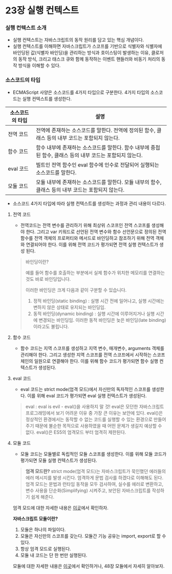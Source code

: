 # 23장 실행 컨텍스트

### 실행 컨텍스트 소개

- 실행 컨텍스트는 자바스크립트의 동작 원리를 담고 있는 핵심 개념이다.
- 실행 컨텍스트를 이해하면 자바스크립트가 스코프를 기반으로 식별자와 식별자에 바인딩된 값(식별자 바인딩)을 관리하는 방식과 호이스팅이 발생하는 이유, 클로저의 동작 방식, 크리고 태스크 큐와 함께 동작하는 이벤트 핸들러와 비동기 처리의 동작 방식을 이해할 수 있다.

### 소스코드의 타입

- ECMAScript 사양은 소스코드를 4가지 타입으로 구분한다. 4가지 타입의 소스코드는 실행 컨텍스트를 생성한다.

| 소스코드의 타입 | 설명 |
| --- | --- |
| 전역 코드 | 전역에 존재하는 소스코드를 말한다. 전역에 정의된 함수, 클래스 등의 내부 코드는 포함되지 않는다. |
| 함수 코드 | 함수 내부에 존재하는 소스코드를 말한다. 함수 내부에 중첩된 함수, 클래스 등의 내부 코드는 포함되지 않는다. |
| eval 코드 | 빌트인 전역 함수인 eval 함수에 인수로 전달되어 실행되는 소스코드를 말한다. |
| 모듈 코드 | 모듈 내부에 존재하는 소스코드를 말한다. 모듈 내부의 함수, 클래스 등의 내부 코드는 포함되지 않는다. |
- 소스코드 4가지 타입에 따라 실행 컨텍스트를 생성하는 과정과 관리 내용이 다르다.

1. 전역 코드
    - 전역코드는 전역 변수를 관리하기 위해 최상위 스코프인 전역 스코프를 생성해야 한다. 그리고 var 키워드로 선언된 전역 변수와 함수 선언문으로 정의된 전역 함수를 전역 객체의 프로퍼티와 메서드로 바인딩하고 참조하기 위해 전역 객체와 연결되어야 한다. 이를 위해 전역 코드가 평가되면 전역 실행 컨텍스트가 생성 된다.
    
    > 바인딩이란?
    > 
    > 
    > 예를 들어 함수를 호출하는 부분에서 실제 함수가 위치한 메모리를 연결하는 것도 바로 바인딩입니다.
    > 
    > 이러한 바인딩은 크게 다음과 같이 구분할 수 있습니다.
    > 
    > 1. 정적 바인딩(static binding) : 실행 시간 전에 일어나고, 실행 시간에는 변하지 않은 상태로 유지되는 바인딩임.
    > 2. 동적 바인딩(dynamic binding) : 실행 시간에 이루어지거나 실행 시간에 변경되는 바인딩임.  이러한 동적 바인딩은 늦은 바인딩(late binding)이라고도 불립니다.
    
2. 함수 코드
    - 함수 코드는 지역 스코프를 생성하고 지역 변수, 매개변수, arguments 객체를 관리해야 한다. 그리고 생성한 지역 스코프를 전역 스코프에서 시작하는 스코프 체인의 일원으로 연결해야 한다. 이를 위해 함수 코드가 평가되면 함수 실행 컨텍스트가 생성된다.
    
3. eval 코드
    - eval 코드는 strict mode(엄격 모드)에서 자신만의 독자적인 스코프를 생성한다. 이를 위해 eval 코드가 평가되면 eval 실행 컨텍스트가 생성된다.
    
    > eval : eval is evil - eval()을 사용하지 말 것!
    eval은 모던한 자바스크립트 프로그래밍에서 보기 어려운 이유 중
    가장 큰 이유는 보안에 있다. eval()은 정상적인 환경에서는 동작할 수 없는 코드를 실행할 수 있는 환경으로 만들어 주기 때문에 불순한 목적으로 사용하였을 때 어떤 문제가 생길지 예상할 수 없다.
    eval()은 ES5의 엄격모드 부터 엄격히 제한된다.
    > 
    
4. 모듈 코드
    - 모듈 코드는 모듈별로 독립적인 모듈 스코프를 생성한다. 이를 위해 모듈 코드가 평가되면 모듈 실행 컨텍스트가 생성된다.
    
    > **엄격 모드란?**
    strict mode(엄격 모드)는 자바스크립트가 묵인했던 에러들의 에러 메시지를 발생 시킨다. 엄격하게 문법 검사를 하겠다로 이해해도 된다.
    엄격 모드는 문법과 런타임 동작을 모두 검사하여, 실수를 에러로 변환하고, 변수 사용을 단순화(Simplifying) 시켜주고, 보안된 자바스크립트를 작성하기 쉽게 해준다.
    
    엄격 모드에 대한 자세한 내용은 [이곳](https://developer.mozilla.org/ko/docs/Web/JavaScript/Reference/Strict_mode)에서 확인하자.
    
    **자바스크립트 모듈이란?**
    1. 모듈은 하나의 파일이다.
    2. 모듈은 자신만의 스코프를 갖는다. 모듈간 기능 공유는 import, export로 할 수 있다.
    3. 항상 엄격 모드로 실행된다.
    4. 모듈 내 코드는 단 한 번만 실행된다. 
    
    모듈에 대한 자세한 내용은 [이곳](https://ko.javascript.info/modules-intro)에서 확인하거나,
    48장 모듈에서 자세히 알아보자.
    >